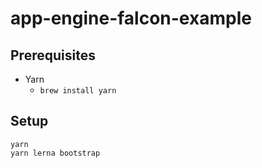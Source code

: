 # app-engine-falcon-example

## Prerequisites

- Yarn
    - `brew install yarn`

## Setup

```
yarn
yarn lerna bootstrap
```
